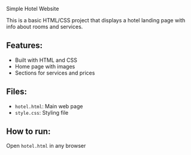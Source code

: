  Simple Hotel Website

This is a basic HTML/CSS project that displays a hotel landing page with info about rooms and services.

## Features:
- Built with HTML and CSS
- Home page with images
- Sections for services and prices

## Files:
- `hotel.html`: Main web page
- `style.css`: Styling file

## How to run:
Open `hotel.html` in any browser
